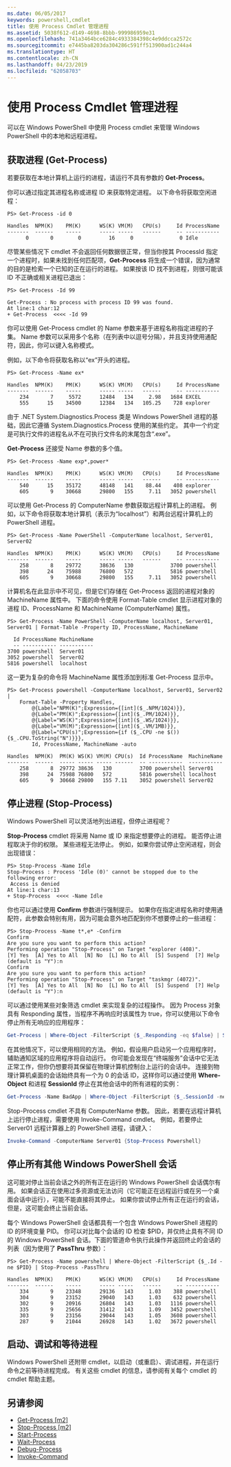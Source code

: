 ```yaml
---
ms.date: 06/05/2017
keywords: powershell,cmdlet
title: 使用 Process Cmdlet 管理进程
ms.assetid: 5038f612-d149-4698-8bbb-999986959e31
ms.openlocfilehash: 741a3464bce6284c4933384398c4e9ddcca2572c
ms.sourcegitcommit: e7445ba8203da304286c591ff513900ad1c244a4
ms.translationtype: HT
ms.contentlocale: zh-CN
ms.lasthandoff: 04/23/2019
ms.locfileid: "62058703"
---
```

# <a name="managing-processes-with-process-cmdlets"></a>使用 Process Cmdlet 管理进程

可以在 Windows PowerShell 中使用 Process cmdlet 来管理 Windows PowerShell 中的本地和远程进程。

## <a name="getting-processes-get-process"></a>获取进程 (Get-Process)

若要获取在本地计算机上运行的进程，请运行不具有参数的 **Get-Process**。

你可以通过指定其进程名称或进程 ID 来获取特定进程。 以下命令将获取空闲进程：

```
PS> Get-Process -id 0

Handles  NPM(K)    PM(K)      WS(K) VM(M)   CPU(s)     Id ProcessName
-------  ------    -----      ----- -----   ------     -- -----------
      0       0        0         16     0               0 Idle
```

尽管某些情况下 cmdlet 不会返回任何数据很正常，但当你按其 ProcessId 指定一个进程时，如果未找到任何匹配项，**Get-Process** 将生成一个错误，因为通常的目的是检索一个已知的正在运行的进程。 如果按该 ID 找不到进程，则很可能该 ID 不正确或相关进程已退出：

```
PS> Get-Process -Id 99

Get-Process : No process with process ID 99 was found.
At line:1 char:12
+ Get-Process  <<<< -Id 99
```

你可以使用 Get-Process cmdlet 的 Name 参数来基于进程名称指定进程的子集。 Name 参数可以采用多个名称（在列表中以逗号分隔），并且支持使用通配符，因此，你可以键入名称模式。

例如，以下命令将获取名称以“ex”开头的进程。

```
PS> Get-Process -Name ex*

Handles  NPM(K)    PM(K)      WS(K) VM(M)   CPU(s)     Id ProcessName
-------  ------    -----      ----- -----   ------     -- -----------
    234       7     5572      12484   134     2.98   1684 EXCEL
    555      15    34500      12384   134   105.25    728 explorer
```

由于 .NET System.Diagnostics.Process 类是 Windows PowerShell 进程的基础，因此它遵循 System.Diagnostics.Process 使用的某些约定。 其中一个约定是可执行文件的进程名从不在可执行文件名的末尾包含“.exe”。

**Get-Process** 还接受 Name 参数的多个值。

```
PS> Get-Process -Name exp*,power*

Handles  NPM(K)    PM(K)      WS(K) VM(M)   CPU(s)     Id ProcessName
-------  ------    -----      ----- -----   ------     -- -----------
    540      15    35172      48148   141    88.44    408 explorer
    605       9    30668      29800   155     7.11   3052 powershell
```

可以使用 Get-Process 的 ComputerName 参数获取远程计算机上的进程。 例如，以下命令将获取本地计算机（表示为“localhost”）和两台远程计算机上的 PowerShell 进程。

```
PS> Get-Process -Name PowerShell -ComputerName localhost, Server01, Server02

Handles  NPM(K)    PM(K)      WS(K) VM(M)   CPU(s)     Id ProcessName
-------  ------    -----      ----- -----   ------     -- -----------
    258       8    29772      38636   130            3700 powershell
    398      24    75988      76800   572            5816 powershell
    605       9    30668      29800   155     7.11   3052 powershell
```

计算机名在此显示中不可见，但是它们存储在 Get-Process 返回的进程对象的 MachineName 属性中。 下面的命令使用 Format-Table cmdlet 显示进程对象的进程 ID、ProcessName 和 MachineName (ComputerName) 属性。

```
PS> Get-Process -Name PowerShell -ComputerName localhost, Server01, Server01 | Format-Table -Property ID, ProcessName, MachineName

  Id ProcessName MachineName
  -- ----------- -----------
3700 powershell  Server01
3052 powershell  Server02
5816 powershell  localhost
```

这一更为复杂的命令将 MachineName 属性添加到标准 Get-Process 显示中。

```
PS> Get-Process powershell -ComputerName localhost, Server01, Server02 |
    Format-Table -Property Handles,
        @{Label="NPM(K)";Expression={[int]($_.NPM/1024)}},
        @{Label="PM(K)";Expression={[int]($_.PM/1024)}},
        @{Label="WS(K)";Expression={[int]($_.WS/1024)}},
        @{Label="VM(M)";Expression={[int]($_.VM/1MB)}},
        @{Label="CPU(s)";Expression={if ($_.CPU -ne $()){$_.CPU.ToString("N")}}},
        Id, ProcessName, MachineName -auto

Handles  NPM(K)  PM(K) WS(K) VM(M) CPU(s)  Id ProcessName  MachineName
-------  ------  ----- ----- ----- ------  -- -----------  -----------
    258       8  29772 38636   130         3700 powershell Server01
    398      24  75988 76800   572         5816 powershell localhost
    605       9  30668 29800   155 7.11    3052 powershell Server02
```

## <a name="stopping-processes-stop-process"></a>停止进程 (Stop-Process)

Windows PowerShell 可以灵活地列出进程，但停止进程呢？

**Stop-Process** cmdlet 将采用 Name 或 ID 来指定想要停止的进程。 能否停止进程取决于你的权限。 某些进程无法停止。 例如，如果你尝试停止空闲进程，则会出现错误：

```
PS> Stop-Process -Name Idle
Stop-Process : Process 'Idle (0)' cannot be stopped due to the following error:
 Access is denied
At line:1 char:13
+ Stop-Process  <<<< -Name Idle
```

你也可以通过使用 **Confirm** 参数进行强制提示。 如果你在指定进程名称时使用通配符，此参数会特别有用，因为可能会意外地匹配到你不想要停止的一些进程：

```
PS> Stop-Process -Name t*,e* -Confirm
Confirm
Are you sure you want to perform this action?
Performing operation "Stop-Process" on Target "explorer (408)".
[Y] Yes  [A] Yes to All  [N] No  [L] No to All  [S] Suspend  [?] Help
(default is "Y"):n
Confirm
Are you sure you want to perform this action?
Performing operation "Stop-Process" on Target "taskmgr (4072)".
[Y] Yes  [A] Yes to All  [N] No  [L] No to All  [S] Suspend  [?] Help
(default is "Y"):n
```

可以通过使用某些对象筛选 cmdlet 来实现复杂的过程操作。 因为 Process 对象具有 Responding 属性，当程序不再响应时该属性为 true，你可以使用以下命令停止所有无响应的应用程序：

```powershell
Get-Process | Where-Object -FilterScript {$_.Responding -eq $false} | Stop-Process
```

在其他情况下，可以使用相同的方法。 例如，假设用户启动另一个应用程序时，辅助通知区域的应用程序将自动运行。 你可能会发现在“终端服务”会话中它无法正常工作，但你仍想要将其保留在物理计算机控制台上运行的会话中。 连接到物理计算机桌面的会话始终具有一个为 0 的会话 ID，这样你可以通过使用 **Where-Object** 和进程 **SessionId** 停止在其他会话中的所有进程的实例：

```powershell
Get-Process -Name BadApp | Where-Object -FilterScript {$_.SessionId -neq 0} | Stop-Process
```

Stop-Process cmdlet 不具有 ComputerName 参数。 因此，若要在远程计算机上运行停止进程，需要使用 Invoke-Command cmdlet。 例如，若要停止 Server01 远程计算器上的 PowerShell 进程，请键入：

```powershell
Invoke-Command -ComputerName Server01 {Stop-Process Powershell}
```

## <a name="stopping-all-other-windows-powershell-sessions"></a>停止所有其他 Windows PowerShell 会话

这可能对停止当前会话之外的所有正在运行的 Windows PowerShell 会话偶尔有用。 如果会话正在使用过多资源或无法访问（它可能正在远程运行或在另一个桌面会话中运行），可能不能直接将其停止。 如果你尝试停止所有正在运行的会话，但是，这可能会终止当前会话。

每个 Windows PowerShell 会话都具有一个包含 Windows PowerShell 进程的 ID 的环境变量 PID。 你可以对比每个会话的 ID 检查 $PID，并仅终止具有不同 ID 的 Windows PowerShell 会话。下面的管道命令执行此操作并返回终止的会话的列表（因为使用了 **PassThru** 参数）：

```
PS> Get-Process -Name powershell | Where-Object -FilterScript {$_.Id -ne $PID} | Stop-Process -PassThru

Handles  NPM(K)    PM(K)      WS(K) VM(M)   CPU(s)     Id ProcessName
-------  ------    -----      ----- -----   ------     -- -----------
    334       9    23348      29136   143     1.03    388 powershell
    304       9    23152      29040   143     1.03    632 powershell
    302       9    20916      26804   143     1.03   1116 powershell
    335       9    25656      31412   143     1.09   3452 powershell
    303       9    23156      29044   143     1.05   3608 powershell
    287       9    21044      26928   143     1.02   3672 powershell
```

## <a name="starting-debugging-and-waiting-for-processes"></a>启动、调试和等待进程

Windows PowerShell 还附带 cmdlet，以启动（或重启）、调试进程，并在运行命令之前等待进程完成。 有关这些 cmdlet 的信息，请参阅有关每个 cmdlet 的 cmdlet 帮助主题。

## <a name="see-also"></a>另请参阅

- [Get-Process [m2]](https://technet.microsoft.com/en-us/library/27a05dbd-4b69-48a3-8d55-b295f6225f15)
- [Stop-Process [m2]](https://technet.microsoft.com/en-us/library/12454238-9881-457a-bde4-fb6cd124deec)
- [Start-Process](https://technet.microsoft.com/en-us/library/41a7e43c-9bb3-4dc2-8b0c-f6c32962e72c)
- [Wait-Process](https://technet.microsoft.com/en-us/library/9222af7a-789d-4a09-aa90-09d7c256c799)
- [Debug-Process](https://technet.microsoft.com/en-us/library/eea1dace-3913-4dbd-b659-5a94a610eee1)
- [Invoke-Command](https://technet.microsoft.com/en-us/library/22fd98ba-1874-492e-95a5-c069467b8462)
